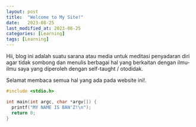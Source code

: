 ```yaml
---
layout: post
title:  "Welcome to My Site!"
date:   2023-08-25
last_modified_at: 2023-08-25
categories: [Learning]
tags: [Learning]
---
```



Hii, blog ini adalah suatu sarana atau media untuk meditasi penyadaran diri agar tidak sombong dan  menulis berbagai hal yang berkaitan dengan ilmu-ilmu saya yang diperoleh dengan self-taught / otodidak. 

Selamat membaca semua hal yang ada pada website ini!.

```c
#include <stdio.h>

int main(int argc, char *argv[]) {
  printf("MY NAME IS BAN'Z!\n");
  return 0;
}
```


